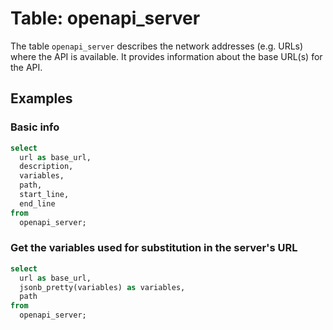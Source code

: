 # Table: openapi_server

The table `openapi_server` describes the network addresses (e.g. URLs) where the API is available. It provides information about the base URL(s) for the API.

## Examples

### Basic info

```sql
select
  url as base_url,
  description,
  variables,
  path,
  start_line,
  end_line
from
  openapi_server;
```

### Get the variables used for substitution in the server's URL

```sql
select
  url as base_url,
  jsonb_pretty(variables) as variables,
  path
from
  openapi_server;
```
